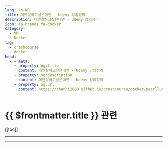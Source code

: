 ```yaml
---
lang: ko-KR
title: 데엔잘하고싶은데엔 - Udemy 강의정리
description: 데엔잘하고싶은데엔 - Udemy 강의정리
icon: fa-brands fa-docker
category: 
  - VM
  - Docker
tag: 
  - crashcourse
  - docker
head:
  - - meta:
    - property: og:title
      content: 데엔잘하고싶은데엔 - Udemy 강의정리
    - property: og:description
      content: 데엔잘하고싶은데엔 - Udemy 강의정리
    - property: og:url
      content: https://chanhi2000.github.io/crashcourse/docker/pearlluck/
---
```


# {{ $frontmatter.title }} 관련

[[toc]]

---

<SiteInfo
  name="데엔잘하고싶은데엔 - Udemy 강의정리"
  desc="아래 내용은 유데미 Docker & Kubernetes 실전강의를 듣고 정리한 도커 개념정리입니다. udemy 강의 관련 후기는 아래의 글을 참고 부탁드립니다! https://pearlluck.tistory.com/799 유데미 도커 쿠버네티스 강의추천 [Docker & Kubernetes : 실전 가이드] 수강목적 도커와 쿠버네티스에 대한 간단한 개념은 일하면서 알게 되었지만 이것저것 뒤섞인 느낌이라 기본기를 튼튼하게 다지고 싶었다. 글또 활동 덕분에 Udemy로부터 쿠폰을 지원받아서 고민 pearlluck.tistory.com 목차 Docker 시작하기 docker란? 컨테이너 기술, 컨테이너를 생성하고 관리하기 위한 도구 코드 패키지, 해당 코드를 실행하는데 필요한 모든게 포함되어 있음 도커는 컨테..."
  url="https://pearlluck.tistory.com/799"
  logo="https://t1.daumcdn.net/tistory_admin/top_v2/tistory-apple-touch-favicon.png"
  preview="https://blog.kakaocdn.net/dn/EZagP/btsGehHgCGE/AnEQaoWa64M6PrfObYzpc0/img.jpg" />

<!-- TODO: 작성 -->

---
